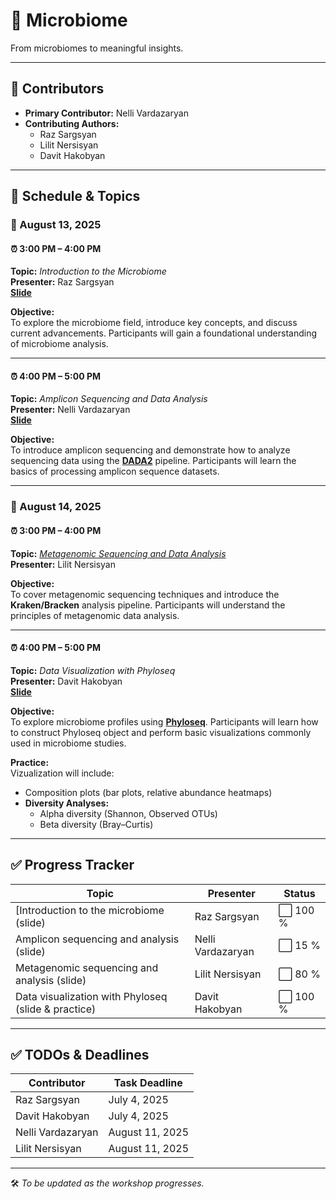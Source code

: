 # 🧬 Microbiome 

From microbiomes to meaningful insights.

---

## 👥 Contributors

- **Primary Contributor:** Nelli Vardazaryan  
- **Contributing Authors:**  
  - Raz Sargsyan  
  - Lilit Nersisyan  
  - Davit Hakobyan  

---

## 📅 Schedule & Topics

### 📍 August 13, 2025

#### ⏰ 3:00 PM – 4:00 PM  
**Topic:** *Introduction to the Microbiome*  
**Presenter:** Raz Sargsyan  
**[Slide](https://docs.google.com/presentation/d/1O5pF04_NXHzg43szyuDRQDQN3wNtxTd8S7KzPI5LVxk/edit?slide=id.p#slide=id.p)** 

**Objective:**  
To explore the microbiome field, introduce key concepts, and discuss current advancements. Participants will gain a foundational understanding of microbiome analysis.

---

#### ⏰ 4:00 PM – 5:00 PM  
**Topic:** *Amplicon Sequencing and Data Analysis*  
**Presenter:** Nelli Vardazaryan  
**[Slide](https://docs.google.com/presentation/d/1O5pF04_NXHzg43szyuDRQDQN3wNtxTd8S7KzPI5LVxk/edit?slide=id.p#slide=id.p)** 


**Objective:**  
To introduce amplicon sequencing and demonstrate how to analyze sequencing data using the **[DADA2](https://benjjneb.github.io/dada2/)** pipeline. Participants will learn the basics of processing amplicon sequence datasets.

---

### 📍 August 14, 2025

#### ⏰ 3:00 PM – 4:00 PM  
**Topic:** *[Metagenomic Sequencing and Data Analysis](https://docs.google.com/presentation/d/1VVVUJF-MHUnwJs6QUgIrOI6gI5qSQfd5l3i2ynaeTBs/edit?slide=id.p10#slide=id.p10)*  
**Presenter:** Lilit Nersisyan  

**Objective:**  
To cover metagenomic sequencing techniques and introduce the **Kraken/Bracken** analysis pipeline. Participants will understand the principles of metagenomic data analysis.

---

#### ⏰ 4:00 PM – 5:00 PM  
**Topic:** *Data Visualization with Phyloseq*  
**Presenter:** Davit Hakobyan  
**[Slide](https://docs.google.com/presentation/d/1O3aBSP7as3v6hlNFdcszXf3uhOxrTmblQNWg822V3-k/edit?usp=share_link)** 

**Objective:**  
To explore microbiome profiles using **[Phyloseq](https://joey711.github.io/phyloseq/)**. Participants will learn how to construct Phyloseq object and perform basic visualizations commonly used in microbiome studies.

**Practice:**  
Vizualization will include:
- Composition plots (bar plots, relative abundance heatmaps)  
- **Diversity Analyses:**  
  - Alpha diversity (Shannon, Observed OTUs)  
  - Beta diversity (Bray–Curtis)

---

## ✅ Progress Tracker

| **Topic**                                           | **Presenter**        | **Status**         |
|-----------------------------------------------------|----------------------|--------------------|
| [Introduction to the microbiome (slide)             | Raz Sargsyan         | ⬜ 100 %           |
| Amplicon sequencing and analysis (slide)            | Nelli Vardazaryan    | ⬜ 15 %            |
| Metagenomic sequencing and  analysis (slide)        | Lilit Nersisyan      | ⬜ 80 %            |
| Data visualization with Phyloseq (slide & practice) | Davit Hakobyan       | ⬜ 100 %           |

---

## ✅ TODOs & Deadlines

| Contributor        | Task Deadline   |
|--------------------|-----------------|
| Raz Sargsyan       | July 4, 2025    |
| Davit Hakobyan     | July 4, 2025    |
| Nelli Vardazaryan  | August 11, 2025 |
| Lilit Nersisyan    | August 11, 2025 |

---

🛠️ _To be updated as the workshop progresses._
